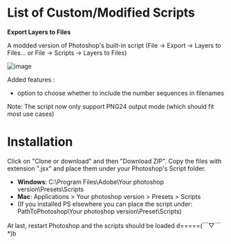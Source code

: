 # List of Custom/Modified Scripts
**Export Layers to Files**

A modded version of Photoshop's built-in script (File -> Export -> Layers to Files... or File -> Scripts -> Layers to Files)

![image](https://user-images.githubusercontent.com/20757517/74102350-a8f18700-4af7-11ea-9008-1797b007141a.png)

Added features :

* option to choose whether to include the number sequences in filenames

Note: The script now only support PNG24 output mode (which should fit most use cases) 


# **Installation**

Click on "Clone or download" and then "Download ZIP". Copy the files with extension ".jsx" and place them under your Photoshop's Script folder.
* **Windows**: C:\Program Files\Adobe\Your photoshop version\Presets\Scripts
* **Mac**: Applications > Your photoshop version > Presets > Scripts
* (If you installed PS elsewhere you can place the script under: PathToPhotoshop\Your photoshop version\Preset\Scripts)

At last, restart Photoshop and the scripts should be loaded d=====(￣▽￣*)b
